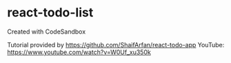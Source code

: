# react-todo-list
Created with CodeSandbox

Tutorial provided by https://github.com/ShaifArfan/react-todo-app
YouTube: https://www.youtube.com/watch?v=W0Uf_xu350k
